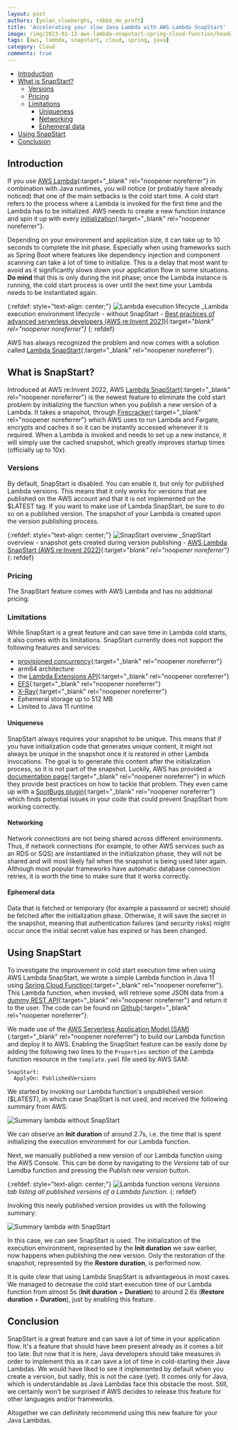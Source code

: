 ```yaml
---
layout: post
authors: [yolan_vloeberghs, robbe_de_proft]
title: 'Accelerating your slow Java Lambda with AWS Lambda SnapStart'
image: /img/2023-01-13-aws-lambda-snapstart-spring-cloud-function/header.png
tags: [aws, lambda, snapstart, cloud, spring, java]
category: Cloud
comments: true
---
```


- [Introduction](#introduction)
- [What is SnapStart?](#what-is-snapstart)
  - [Versions](#versions)
  - [Pricing](#pricing)
  - [Limitations](#limitations)
    - [Uniqueness](#uniqueness)
    - [Networking](#networking)
    - [Ephemeral data](#ephemeral-data)
- [Using SnapStart](#using-snapstart)
- [Conclusion](#conclusion)

## Introduction
If you use [AWS Lambda](https://aws.amazon.com/lambda/){:target="_blank" rel="noopener noreferrer"} in combination with Java runtimes, you will notice (or probably have already noticed) that one of the main setbacks is the cold start time.
A cold start refers to the process where a Lambda is invoked for the first time and the Lambda has to be initialized.
AWS needs to create a new function instance and spin it up with every [initialization](https://docs.aws.amazon.com/lambda/latest/dg/lambda-runtime-environment.html#runtimes-lifecycle-ib){:target="_blank" rel="noopener noreferrer"}.

Depending on your environment and application size, it can take up to 10 seconds to complete the init phase.
Especially when using frameworks such as Spring Boot where features like dependency injection and component scanning can take a lot of time to initialize.
This is a delay that most want to avoid as it significantly slows down your application flow in some situations.
**Do mind** that this is only during the init phase; once the Lambda instance is running, the cold start process is over until the next time your Lambda needs to be instantiated again.

{:refdef: style="text-align: center;"}
<img src="{{ '/img/2022-12-23-aws-lambda-snapstart-spring-cloud-function/lambda-execution-lifecycle.png' | prepend: site.baseurl }}" alt="Lambda execution lifecycle" class="image fit" style="margin:0px auto; max-width:100%">
_Lambda execution environment lifecycle - without SnapStart - [Best practices of advanced serverless developers (AWS re:Invent 2021)](https://www.youtube.com/watch?v=dnFm6MlPnco){:target="_blank" rel="noopener noreferrer"}_
{: refdef}

AWS has always recognized the problem and now comes with a solution called [Lambda SnapStart](https://docs.aws.amazon.com/lambda/latest/dg/snapstart.html){:target="_blank" rel="noopener noreferrer"}.

## What is SnapStart?
Introduced at AWS re:Invent 2022, AWS [Lambda SnapStart](https://docs.aws.amazon.com/lambda/latest/dg/snapstart.html){:target="_blank" rel="noopener noreferrer"} is the newest feature to eliminate the cold start problem by initializing the function when you publish a new version of a Lambda.
It takes a snapshot, through [Firecracker](https://firecracker-microvm.github.io/){:target="_blank" rel="noopener noreferrer"} which AWS uses to run Lambda and Fargate, encrypts and caches it so it can be instantly accessed whenever it is required.
When a Lambda is invoked and needs to set up a new instance, it will simply use the cached snapshot, which greatly improves startup times (officially up to 10x).

### Versions
By default, SnapStart is disabled.
You can enable it, but only for published Lambda versions.
This means that it only works for versions that are published on the AWS account and that it is not implemented on the $LATEST tag. If you want to make use of Lambda SnapStart, be sure to do so on a published version.
The snapshot of your Lambda is created upon the version publishing process.

{:refdef: style="text-align: center;"}
<img src="{{ '/img/2022-12-23-aws-lambda-snapstart-spring-cloud-function/snapstart-overview.png' | prepend: site.baseurl }}" alt="SnapStart overview" class="image fit" style="margin:0px auto; max-width:100%">
_SnapStart overview - snapshot gets created during version publishing - [AWS Lambda SnapStart (AWS re:Invent 2022)](https://www.youtube.com/watch?v=ZbnAithBNYY){:target="_blank" rel="noopener noreferrer"}_
{: refdef}

### Pricing
The SnapStart feature comes with AWS Lambda and has no additional pricing.

### Limitations
While SnapStart is a great feature and can save time in Lambda cold starts, it also comes with its limitations.
SnapStart currently does not support the following features and services:
- [provisioned concurrency](https://docs.aws.amazon.com/lambda/latest/dg/provisioned-concurrency.html){:target="_blank" rel="noopener noreferrer"}
- arm64 architecture
- the [Lambda Extensions API](https://docs.aws.amazon.com/lambda/latest/dg/runtimes-extensions-api.html){:target="_blank" rel="noopener noreferrer"}
- [EFS](https://aws.amazon.com/efs/){:target="_blank" rel="noopener noreferrer"}
- [X-Ray](https://aws.amazon.com/xray/){:target="_blank" rel="noopener noreferrer"}
- Ephemeral storage up to 512 MB
- Limited to Java 11 runtime

#### Uniqueness
SnapStart always requires your snapshot to be unique. 
This means that if you have initialization code that generates unique content, it might not always be unique in the snapshot once it is restored in other Lambda invocations.
The goal is to generate this content after the initialization process, so it is not part of the snapshot.
Luckily, AWS has provided a [documentation page](https://docs.aws.amazon.com/lambda/latest/dg/snapstart-uniqueness.html){:target="_blank" rel="noopener noreferrer"} in which they provide best practices on how to tackle that problem.
They even came up with a [SpotBugs plugin](https://github.com/aws/aws-lambda-snapstart-java-rules){:target="_blank" rel="noopener noreferrer"} which finds potential issues in your code that could prevent SnapStart from working correctly.

#### Networking
Network connections are not being shared across different environments.
Thus, if network connections (for example, to other AWS services such as an RDS or SQS) are instantiated in the initialization phase, they will not be shared and will most likely fail when the snapshot is being used later again.
Although most popular frameworks have automatic database connection retries, it is worth the time to make sure that it works correctly.

#### Ephemeral data
Data that is fetched or temporary (for example a password or secret) should be fetched after the initialization phase.
Otherwise, it will save the secret in the snapshot, meaning that authentication failures (and security risks) might occur once the initial secret value has expired or has been changed.

## Using SnapStart
To investigate the improvement in cold start execution time when using AWS Lambda SnapStart, we wrote a simple Lambda function in Java 11 using [Spring Cloud Function](https://spring.io/projects/spring-cloud-function){:target="_blank" rel="noopener noreferrer"}.
This Lambda function, when invoked, will retrieve some JSON data from a [dummy REST API](https://dummyjson.com/){:target="_blank" rel="noopener noreferrer"} and return it to the user.
The code can be found on [Github](https://github.com/ordina-jworks/aws-lambda-snapstart-spring-boot){:target="_blank" rel="noopener noreferrer"}.

We made use of the [AWS Serverless Application Model (SAM)](https://docs.aws.amazon.com/serverless-application-model/latest/developerguide/what-is-sam.html){:target="_blank" rel="noopener noreferrer"} to build our Lambda function and deploy it to AWS.
Enabling the SnapStart feature can be easily done by adding the following two lines to the `Properties` section of the Lambda function resource in the `template.yaml` file used by AWS SAM:
```
SnapStart:
  ApplyOn: PublishedVersions
```

We started by invoking our Lambda function's unpublished version ($LATEST), in which case SnapStart is not used, and received the following summary from AWS:

<img src="{{ '/img/2022-12-23-aws-lambda-snapstart-spring-cloud-function/lambda-cold-start.png' | prepend: site.baseurl }}" alt="Summary lambda without SnapStart" class="image fit" style="margin:0px auto; max-width:100%">

We can observe an **Init duration** of around 2.7s, i.e. the time that is spent initializing the execution environment for our Lambda function.

Next, we manually published a new version of our Lambda function using the AWS Console.
This can be done by navigating to the _Versions_ tab of our Lamdba function and pressing the _Publish new version_ button.

{:refdef: style="text-align: center;"}
<img src="{{ '/img/2022-12-23-aws-lambda-snapstart-spring-cloud-function/lambda-versions.png' | prepend: site.baseurl }}" alt="Lambda function verions" class="image fit" style="margin:0px auto; max-width:100%">
_Versions tab listing all published versions of a Lambda function._
{: refdef} 

Invoking this newly published version provides us with the following summary:

<img src="{{ '/img/2022-12-23-aws-lambda-snapstart-spring-cloud-function/lambda-snapstart.png' | prepend: site.baseurl }}" alt="Summary lambda with SnapStart" class="image fit" style="margin:0px auto; max-width:100%">

In this case, we can see SnapStart is used.
The initialization of the execution environment, represented by the **Init duration** we saw earlier, now happens when publishing the new version.
Only the restoration of the snapshot, represented by the **Restore duration**, is performed now.

It is quite clear that using Lambda SnapStart is advantageous in most cases.
We managed to decrease the cold start execution time of our Lambda function from almost 5s (**Init duration** + **Duration**) to around 2.6s (**Restore duration** + **Duration**), just by enabling this feature.

## Conclusion
SnapStart is a great feature and can save a lot of time in your application flow.
It's a feature that should have been present already as it comes a bit too late. 
But now that it is here, Java developers should take measures in order to implement this as it can save a lot of time in cold-starting their Java Lambdas.
We would have liked to see it implemented by default when you create a version, but sadly, this is not the case (yet).
It comes only for Java, which is understandable as Java Lambdas face this obstacle the most. 
Still, we certainly won't be surprised if AWS decides to release this feature for other languages and/or frameworks.

Altogether we can definitely recommend using this new feature for your Java Lambdas.
